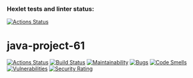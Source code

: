 ### Hexlet tests and linter status:
[![Actions Status](https://github.com/ZyrT12/java-project-61/actions/workflows/hexlet-check.yml/badge.svg)](https://github.com/ZyrT12/java-project-61/actions)
# java-project-61

[![Actions Status](https://github.com/ZyrT12/java-project-61/workflows/hexlet-check/badge.svg)](https://github.com/ZyrT12/java-project-61/actions)
[![Build Status](https://github.com/ZyrT12/java-project-61/actions/workflows/build.yml/badge.svg)](https://github.com/ZyrT12/java-project-61/actions/workflows/build.yml)
[![Maintainability](https://sonarcloud.io/api/project_badges/measure?project=hexlet-project_ZyrT12-java-project-61&metric=sqale_rating)](https://sonarcloud.io/summary/new_code?id=hexlet-project_ZyrT12-java-project-61)
[![Bugs](https://sonarcloud.io/api/project_badges/measure?project=hexlet-project_ZyrT12-java-project-61&metric=bugs)](https://sonarcloud.io/summary/new_code?id=hexlet-project_ZyrT12-java-project-61)
[![Code Smells](https://sonarcloud.io/api/project_badges/measure?project=hexlet-project_ZyrT12-java-project-61&metric=code_smells)](https://sonarcloud.io/summary/new_code?id=hexlet-project_ZyrT12-java-project-61)
[![Vulnerabilities](https://sonarcloud.io/api/project_badges/measure?project=hexlet-project_ZyrT12-java-project-61&metric=vulnerabilities)](https://sonarcloud.io/summary/new_code?id=hexlet-project_ZyrT12-java-project-61)
[![Security Rating](https://sonarcloud.io/api/project_badges/measure?project=hexlet-project_ZyrT12-java-project-61&metric=security_rating)](https://sonarcloud.io/summary/new_code?id=hexlet-project_ZyrT12-java-project-61)

